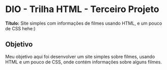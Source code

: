 # DIO - Trilha HTML - Terceiro Projeto

**Título:** Site simples com informações de filmes usando HTML, e um pouco de CSS hehe:)

## Objetivo
Meu objetivo aqui foi desenvolver um site simples sobre filmes, usando HTML e um pouco de CSS, onde contém informações sobre alguns filmes.
